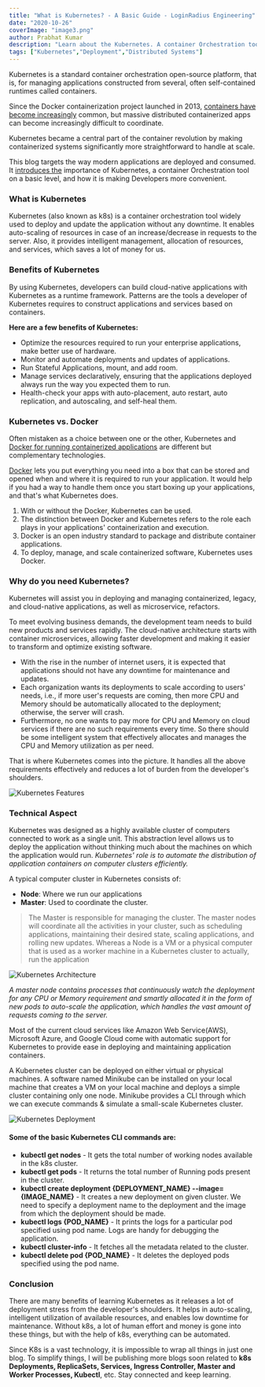 ```yaml
---
title: "What is Kubernetes? - A Basic Guide - LoginRadius Engineering"
date: "2020-10-26"
coverImage: "image3.png"
author: Prabhat Kumar
description: "Learn about the Kubernetes. A container Orchestration tool on a basic level, and how it is making the job of Developers simpler."
tags: ["Kubernetes","Deployment","Distributed Systems"]
---
```


Kubernetes is a standard container orchestration open-source platform, that is, for managing applications constructed from several, often self-contained runtimes called containers.

Since the Docker containerization project launched in 2013, [containers have become increasingly](https://www.loginradius.com/blog/async/container-security-scanning/) common, but massive distributed containerized apps can become increasingly difficult to coordinate.

Kubernetes became a central part of the container revolution by making containerized systems significantly more straightforward to handle at scale.

This blog targets the way modern applications are deployed and consumed. It [introduces the](https://en.wikipedia.org/wiki/Kubernetes) importance of Kubernetes, a container Orchestration tool on a basic level, and how it is making Developers more convenient.

### What is Kubernetes

Kubernetes (also known as k8s) is a container orchestration tool widely used to deploy and update the application without any downtime. It enables auto-scaling of resources in case of an increase/decrease in requests to the server. 
Also, it provides intelligent management, allocation of resources, and services, which saves a lot of money for us.

### Benefits of Kubernetes

By using Kubernetes, developers can build cloud-native applications with Kubernetes as a runtime framework. Patterns are the tools a developer of Kubernetes requires to construct applications and services based on containers.

**Here are a few benefits of Kubernetes:**

- Optimize the resources required to run your enterprise applications, make better use of hardware.
- Monitor and automate deployments and updates of applications.
- Run Stateful Applications, mount, and add room.
- Manage services declaratively, ensuring that the applications deployed always run the way you expected them to run.
- Health-check your apps with auto-placement, auto restart, auto replication, and autoscaling, and self-heal them.

### Kubernetes vs. Docker

Often mistaken as a choice between one or the other, Kubernetes and [Docker for running containerized applications](https://www.loginradius.com/blog/async/production-grade-development-using-docker-compose/) are different but complementary technologies.

[Docker](https://docs.docker.com/get-started/overview/) lets you put everything you need into a box that can be stored and opened when and where it is required to run your application. It would help if you had a way to handle them once you start boxing up your applications, and that's what Kubernetes does.

1. With or without the Docker, Kubernetes can be used.
2. The distinction between Docker and Kubernetes refers to the role each plays in your applications' containerization and execution.
3. Docker is an open industry standard to package and distribute container applications.
4. To deploy, manage, and scale containerized software, Kubernetes uses Docker.


### Why do you need Kubernetes?

Kubernetes will assist you in deploying and managing containerized, legacy, and cloud-native applications, as well as microservice, refactors.

To meet evolving business demands, the development team needs to build new products and services rapidly. The cloud-native architecture starts with container microservices, allowing faster development and making it easier to transform and optimize existing software.

- With the rise in the number of internet users, it is expected that applications should not have any downtime for maintenance and updates.
- Each organization wants its deployments to scale according to users' needs, i.e., if more user's requests are coming, then more CPU and Memory should be automatically allocated to the deployment; otherwise, the server will crash.
- Furthermore, no one wants to pay more for CPU and Memory on cloud services if there are no such requirements every time. So there should be some intelligent system that effectively allocates and manages the CPU and Memory utilization as per need.

That is where Kubernetes comes into the picture. It handles all the above requirements effectively and reduces a lot of burden from the developer's shoulders.

 
![Kubernetes Features](image2.png)

### Technical Aspect

Kubernetes was designed as a highly available cluster of computers connected to work as a single unit. This abstraction level allows us to deploy the application without thinking much about the machines on which the application would run. *Kubernetes' role is to automate the distribution of application containers on computer clusters efficiently.*  

A typical computer cluster in Kubernetes consists of:

- **Node**: Where we run our applications
- **Master**: Used to coordinate the cluster.

> The Master is responsible for managing the cluster. The master nodes will coordinate all the activities in your cluster, such as scheduling applications, maintaining their desired state, scaling applications, and rolling new updates. Whereas a Node is a VM or a physical computer that is used as a worker machine in a Kubernetes cluster to  actually, run the application 

![Kubernetes Architecture](image4.jpeg)

*A master node contains processes that continuously watch the deployment for any CPU or Memory requirement and smartly allocated it in the form of new pods to auto-scale the application, which handles the vast amount of requests coming to the server.*

Most of the current cloud services like Amazon Web Service(AWS), Microsoft Azure, and Google Cloud come with automatic support for Kubernetes to provide ease in deploying and maintaining application containers.

A Kubernetes cluster can be deployed on either virtual or physical machines. A software named Minikube can be installed on your local machine that creates a VM on your local machine and deploys a simple cluster containing only one node. 
Minikube provides a CLI through which we can execute commands & simulate a small-scale Kubernetes cluster.

![Kubernetes Deployment](image1.png)

#### Some of the basic Kubernetes CLI commands are:
- **kubectl get nodes** - It gets the total number of working nodes available in the k8s cluster.
- **kubectl get pods** - It returns the total number of Running pods present in the cluster.
- **kubectl create deployment {DEPLOYMENT_NAME} --image={IMAGE_NAME}**  - It creates a new deployment on given cluster. We need to specify a deployment name to the deployment and the image from which the deployment should be made.
- **kubectl logs {POD_NAME}** - It prints the logs for a particular pod specified using pod name. Logs are handy for debugging the application.
- **kubectl cluster-info** - It fetches all the metadata related to the cluster. 
- **kubectl delete pod {POD_NAME}** - It deletes the deployed pods specified using the pod name.

### Conclusion 
There are many benefits of learning Kubernetes as it releases a lot of deployment stress from the developer's shoulders. It helps in auto-scaling, intelligent utilization of available resources, and enables low downtime for maintenance. 
Without k8s, a lot of human effort and money is gone into these things, but with the help of k8s, everything can be automated.


Since K8s is a vast technology, it is impossible to wrap all things in just one blog. To simplify things, I will be publishing more blogs soon related to **k8s Deployments, ReplicaSets, Services, Ingress Controller, Master and Worker Processes, Kubectl**, etc. Stay connected and keep learning.
